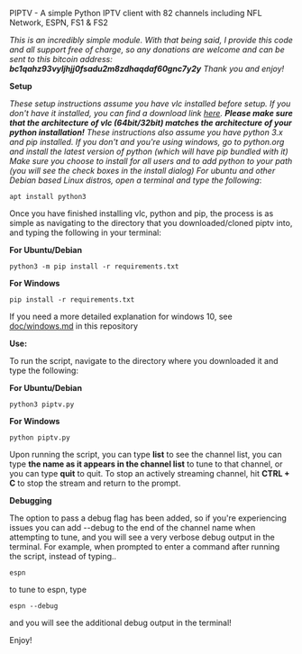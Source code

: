 
PIPTV - A simple Python IPTV client with 82 channels including NFL Network, ESPN, FS1 & FS2

*This is an incredibly simple module. With that being said, I provide this code and all support free of charge, so any donations are welcome and can be sent to this bitcoin address: **bc1qahz93vyljhjj0fsadu2m8zdhaqdaf60gnc7y2y** Thank you and enjoy!*

**Setup** 

*These setup instructions assume you have vlc installed before setup. If you don't have it installed, you can find a download link
[here]("https://www.videolan.org/vlc"). **Please make sure that the architecture of vlc (64bit/32bit) matches the architecture
of your python installation!** These instructions also assume you have python 3.x and pip installed. If you don't and you're using 
windows, go to python.org and install the latest version of python (which will have pip bundled with it)
Make sure you choose to install for all users and to add python to your path (you will see the check boxes in
the install dialog) For ubuntu and other Debian based Linux distros, open a terminal and type the following*:

```
apt install python3
```

Once you have finished installing vlc, python and pip, the process is as simple as navigating to the directory 
that you downloaded/cloned piptv into, and typing the following in your terminal:

**For Ubuntu/Debian**

```
python3 -m pip install -r requirements.txt
```

**For Windows**

```
pip install -r requirements.txt
```

If you need a more detailed explanation for windows 10, see [doc/windows.md](https://github.com/schwifty42069/piptv/blob/master/doc/windows.md) in this repository

**Use:**

To run the script, navigate to the directory where you downloaded it and type the following:

**For Ubuntu/Debian**

```
python3 piptv.py
```

**For Windows**

```
python piptv.py
```

Upon running the script, you can type **list** to see the channel list, you can type **the name as it appears
in the channel list** to tune to that channel, or you can type **quit** to quit. To stop an actively 
streaming channel, hit **CTRL + C** to stop the stream and return to the prompt.

**Debugging**

The option to pass a debug flag has been added, so if you're experiencing issues you can 
add --debug to the end of the channel name when attempting to tune, and you will see a very verbose
debug output in the terminal. For example, when prompted to enter a command after running the script,
instead of typing.. 

```
espn
```

to tune to espn, type

```
espn --debug
```

and you will see the additional debug output in the terminal!

Enjoy!
